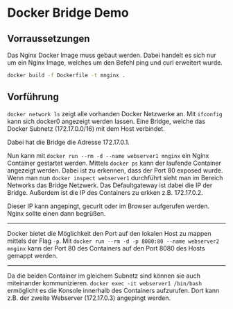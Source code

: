 # Docker Bridge Demo

## Vorraussetzungen

Das Nginx Docker Image muss gebaut werden.
Dabei handelt es sich nur um ein Nginx Image, welches um den Befehl ping und curl erweitert wurde.

```bash
docker build -f Dockerfile -t mnginx .
```

## Vorführung

`docker network ls` zeigt alle vorhanden Docker Netzwerke an.
Mit `ifconfig` kann sich docker0 angezeigt werden lassen.
Eine Bridge, welche das Docker Subnetz (172.17.0.0/16) mit dem Host verbindet.

Dabei hat die Bridge die Adresse 172.17.0.1.

Nun kann mit `docker run --rm -d --name webserver1 mnginx` ein Nginx Container gestartet werden.
Mittels `docker ps` kann der laufende Container angezeigt werden.
Dabei ist zu erkennen, dass der Port 80 exposed wurde.
Wenn man nun `docker inspect webserver1` durchführt sieht man im Bereich Networks das Bridge Netzwerk.
Das Defaultgateway ist dabei die IP der Bridge.
Außerdem ist die IP des Containers zu erkken z.B. 172.17.0.2.

Dieser IP kann angepingt, gecurlt oder im Browser aufgerufen werden.
Nginx sollte einen dann begrüßen.

---

Docker bietet die Möglichkeit den Port auf den lokalen Host zu mappen mittels der Flag `-p`.
Mit `docker run --rm -d -p 8080:80 --name webserver2 mnginx` kann der Port 80 des Containers auf den Port 8080 des Hosts gemappt werden.

---

Da die beiden Container im gleichem Subnetz sind können sie auch miteinander kommunizieren.
`docker exec -it webserver1 /bin/bash` ermöglicht es die Konsole innerhalb des Containers aufzurufen.
Dort kann z.B. der zweite Webserver (172.17.0.3) angepingt werden.
